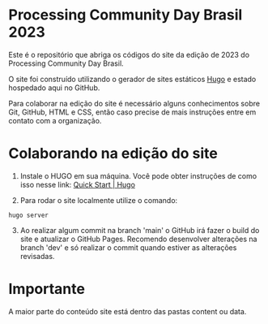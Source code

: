 # Processing Community Day Brasil 2023

Este é o repositório que abriga os códigos do site da edição de 2023 do Processing Community Day Brasil.

O site foi construído utilizando o gerador de sites estáticos [Hugo](https://gohugo.io/) e estado hospedado aqui no GitHub.

Para colaborar na edição do site é necessário alguns conhecimentos sobre Git, GitHub, HTML e CSS, então caso precise de mais instruções entre em contato com a organização.

# Colaborando na edição do site

1. Instale o HUGO em sua máquina. Você pode obter instruções de como isso nesse link: [Quick Start | Hugo](https://gohugo.io/getting-started/quick-start/)

2. Para rodar o site localmente utilize o comando:

`hugo server`

3. Ao realizar algum commit na branch 'main' o GitHub irá fazer o build do site e atualizar o GitHub Pages. Recomendo desenvolver alterações na branch 'dev' e só realizar o commit quando estiver as alterações revisadas.

# Importante

A maior parte do conteúdo site está dentro das pastas content ou data.
